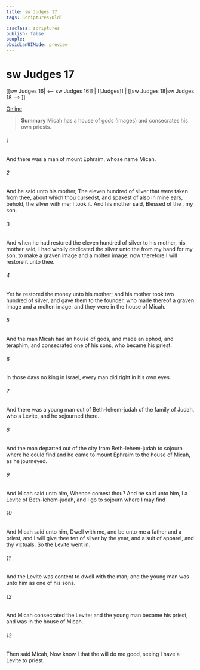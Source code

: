 ```yaml
---
title: sw Judges 17
tags: Scriptures\OldT

cssclass: scriptures
publish: false
people:
obsidianUIMode: preview
---
```


# sw Judges 17
[[sw Judges 16| <-- sw Judges 16]] | [[Judges]] | [[sw Judges 18|sw Judges 18 --> ]]

[Online](https://churchofjesuschrist.org/study/scriptures/ot/judg/17?lang=eng)

> __Summary__
Micah has a house of gods (images) and consecrates his own priests.

###### 1 
And there was a man of mount Ephraim, whose name  Micah.

###### 2 
And he said unto his mother, The eleven hundred  of silver that were taken from thee, about which thou cursedst, and spakest of also in mine ears, behold, the silver  with me; I took it. And his mother said, Blessed  of the , my son.

###### 3 
And when he had restored the eleven hundred  of silver to his mother, his mother said, I had wholly dedicated the silver unto the  from my hand for my son, to make a graven image and a molten image: now therefore I will restore it unto thee.

###### 4 
Yet he restored the money unto his mother; and his mother took two hundred  of silver, and gave them to the founder, who made thereof a graven image and a molten image: and they were in the house of Micah.

###### 5 
And the man Micah had an house of gods, and made an ephod, and teraphim, and consecrated one of his sons, who became his priest.

###### 6 
In those days  no king in Israel,  every man did  right in his own eyes.

###### 7 
And there was a young man out of Beth-lehem-judah of the family of Judah, who  a Levite, and he sojourned there.

###### 8 
And the man departed out of the city from Beth-lehem-judah to sojourn where he could find  and he came to mount Ephraim to the house of Micah, as he journeyed.

###### 9 
And Micah said unto him, Whence comest thou? And he said unto him, I  a Levite of Beth-lehem-judah, and I go to sojourn where I may find 

###### 10 
And Micah said unto him, Dwell with me, and be unto me a father and a priest, and I will give thee ten  of silver by the year, and a suit of apparel, and thy victuals. So the Levite went in.

###### 11 
And the Levite was content to dwell with the man; and the young man was unto him as one of his sons.

###### 12 
And Micah consecrated the Levite; and the young man became his priest, and was in the house of Micah.

###### 13 
Then said Micah, Now know I that the  will do me good, seeing I have a Levite to  priest.

